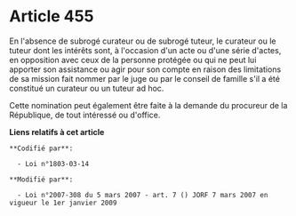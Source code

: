 # Article 455

En l'absence de subrogé curateur ou de subrogé tuteur, le curateur ou le tuteur dont les intérêts sont, à l'occasion d'un
acte ou d'une série d'actes, en opposition avec ceux de la personne protégée ou qui ne peut lui apporter son assistance ou
agir pour son compte en raison des limitations de sa mission fait nommer par le juge ou par le conseil de famille s'il a été
constitué un curateur ou un tuteur ad hoc.

Cette nomination peut également être faite à la demande du procureur de la République, de tout intéressé ou d'office.

**Liens relatifs à cet article**

	**Codifié par**:

	  - Loi n°1803-03-14

	**Modifié par**:

	  - Loi n°2007-308 du 5 mars 2007 - art. 7 () JORF 7 mars 2007 en vigueur le 1er janvier 2009
